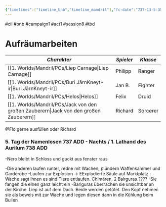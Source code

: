```yaml
---
{"timelines":["timeline_bnb","timeline_mandril"],"fc-date":"737-13-5-35","fc-end":"738-1-1-1","fc-display-name":"Aufräumarbeiten","aat-event-body":"Nachdem die Grafen Sygerik und Medievh besiegt wurden eilen B&B in die Stadt, um die für das Neujahrsturnier geplanten Tiere wieder einzufangen.","aat-render-enabled":true,"fc-category":"Campaign B&B","dg-publish":true,"permalink":"/2-journals/mandril/campaign-b-and-b/1-act/2022-10-24/","dgPassFrontmatter":true}
---
```


#cii #bnb #campaign1 #act1 #session8 #tbd

# Aufräumarbeiten

| *Charakter* | *Spieler* | *Klasse* |
| ----------- | ----------- | ----------- |
| [[1. Worlds/Mandril/PCs/Liep Carnage\|Liep Carnage]] | Philipp | Ranger |
| [[1. Worlds/Mandril/PCs/Buri JārnKneyt-ir\|Buri JārnKneyt-ir]] | Jan B. | Fighter |
| [[1. Worlds/Mandril/PCs/Helos\|Helos]] | Felix | Druid |
| [[1. Worlds/Mandril/PCs/Jack von den großen Zauberern\|Jack von den großen Zauberern]] | Richard | Sorcerer |



@Flo  gerne ausfüllen oder Richard
### 5. Tag der Namenlosen 737 ADD - Nachts / 1. Lathand des Aurilum 738 ADD
-Nero bleibt in Schloss und guckt aus fenster raus

-Die anderen laufen runter, redne mit Wachen, plündern Waffenkammer und Garderobe
-Laufen zur Explosion -> EExplodierte Säule auf Marktplatz
-Wache sagt ihnen es sind Tiere entlaufen. Chimären, 2 Balrguras ????
-Sie fangen die einen ganz leicht ein
-Barlguras überrachen sie unsichtbar an der Kirche. Liep ist auf dem Dach. Beide werden getötet. Den Kopf nehmen sie als beweis mit zur Wache und legen diesen dann in die Kühlung beim Bullen

